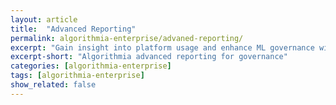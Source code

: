 ```yaml
---
layout: article
title:  "Advanced Reporting"
permalink: algorithmia-enterprise/advaned-reporting/
excerpt: "Gain insight into platform usage and enhance ML governance with Algorithmia's advanced reporting capabilities"
excerpt-short: "Algorithmia advanced reporting for governance"
categories: [algorithmia-enterprise]
tags: [algorithmia-enterprise]
show_related: false
---
```


